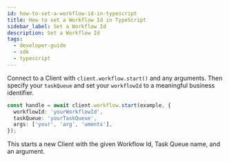 ```yaml
---
id: how-to-set-a-workflow-id-in-typescript
title: How to set a Workflow Id in TypeScript
sidebar_label: Set a Workflow Id
description: Set a Workflow Id
tags:
  - developer-guide
  - sdk
  - typescript
---
```


Connect to a Client with `client.workflow.start()` and any arguments. Then specify your `taskQueue` and set your `workflowId` to a meaningful business identifier.

```typescript
const handle = await client.workflow.start(example, {
  workflowId: 'yourWorkflowId',
  taskQueue: 'yourTaskQueue',
  args: ['your', 'arg', 'uments'],
});
```

This starts a new Client with the given Workflow Id, Task Queue name, and an argument.
